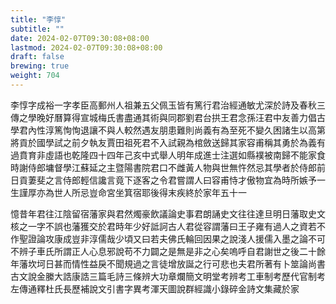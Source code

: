 ```yaml
---
title: "李惇"
subtitle: ""
date: 2024-02-07T09:30:08+08:00
lastmod: 2024-02-07T09:30:08+08:00
draft: false
brewing: true
weight: 704
---
```



李惇字成裕一字孝臣高郵州人祖兼五父佩玉皆有篤行君治經通敏尤深於詩及春秋三傳之學晚好曆算得宣城梅氏書盡通其術與同郡劉君台拱王君念孫汪君中友善力倡古學君內性淳篤恂恂退讓不與人較然遇友朋患難則尚義有為至死不變久困諸生以高第將貢於國學試之前夕執友賈田祖死君不入試親為棺斂送歸其家容甫稱其勇於為義有過賁育非虛語也乾隆四十四年己亥中式舉人明年成進士注選如縣襆被南歸不能家食時謝侍郎墉督學江蘇延之主暨陽書院君口不雌黃人物與世無忤然忌其學者於侍郎前日貢萋斐之言侍郎輕信讒言竟下逐客之令君嘗謂人曰容甫恃才傲物宜為時所嫉予一生謹厚亦為世人所忌豈命宮坐箕宿耶後得末疾終於家年五十一

憶昔年君往江陰留宿藩家與君然燭豪飲議論史事君朗誦史文往往達旦明日藩取史文核之一字不誤也藩獲交於君時年少好詆訶古人君從容謂藩曰王子雍有過人之資若不作聖證論攻康成豈非淳儒哉少頃又曰若夫佛氏輪回因果之說淺人援儒入墨之論不可不辨子車氏所謂正人心息邪說苟不力闢之是無是非之心矣嗚呼自君謝世之後二十餘年藩坎坷日甚而情性益戾不聞規過之言徒增放誕之行可悲也夫君所著有卜筮論尚書古文說金縢大誥康誥三篇毛詩三條辨大功章爛簡文明堂考辨考工車制考歷代官制考左傳通釋杜氏長歷補說文引書字異考渾天圖說群經識小錄碎金詩文集藏於家
